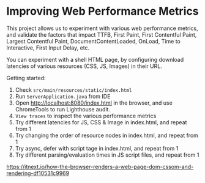 Improving Web Performance Metrics
===


This project allows us to experiment with various web performance metrics, and validate the factors that impact TTFB, First Paint, First Contentful Paint, Largest Contentful Paint, DocumentContentLoaded, OnLoad, Time to Interactive, First Input Delay, etc.

You can experiment with a shell HTML page, by configuring download latencies of various resources (CSS, JS, Images) in their URL.   

Getting started:

1. Check `src/main/resources/static/index.html`
2. Run `ServerApplication.java` from IDE
3. Open <http://localhost:8080/index.html> in the browser, and use ChromeTools to run Lighthouse audit.
4. `View traces` to inspect the various performance metrics 
5. Try different latencies for JS, CSS & Image in index.html, and repeat from 1
6. Try changing the order of resource nodes in index.html, and repeat from 1
7. Try async, defer with script tage in index.html, and repeat from 1
8. Try different parsing/evaluation times in JS script files, and repeat from 1
 
https://itnext.io/how-the-browser-renders-a-web-page-dom-cssom-and-rendering-df10531c9969
